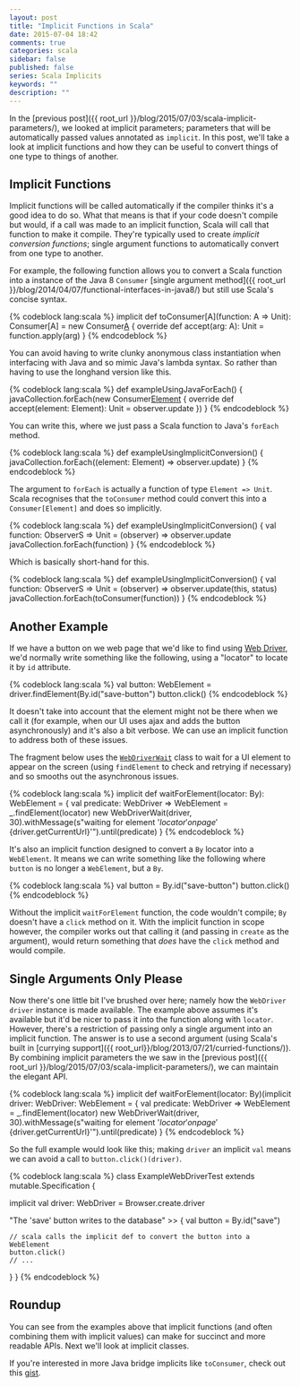 ```yaml
---
layout: post
title: "Implicit Functions in Scala"
date: 2015-07-04 18:42
comments: true
categories: scala
sidebar: false
published: false
series: Scala Implicits
keywords: ""
description: ""
---
```


In the [previous post]({{ root_url }}/blog/2015/07/03/scala-implicit-parameters/), we looked at implicit parameters; parameters that will be automatically passed values annotated as `implicit`. In this post, we'll take a look at implicit functions and how they can be useful to convert things of one type to things of another.

<!-- more -->

## Implicit Functions

Implicit functions will be called automatically if the compiler thinks it's a good idea to do so. What that means is that if your code doesn't compile but would, if a call was made to an implicit function, Scala will call that function to make it compile. They're typically used to create _implicit conversion functions_; single argument functions to automatically convert from one type to another.

For example, the following function allows you to convert a Scala function into a instance of the Java 8 `Consumer` [single argument method]({{ root_url }}/blog/2014/04/07/functional-interfaces-in-java8/) but still use Scala's concise syntax. 

{% codeblock lang:scala %}
implicit def toConsumer[A](function: A => Unit): Consumer[A] = new Consumer[A]() {
  override def accept(arg: A): Unit = function.apply(arg)
}
{% endcodeblock %}

You can avoid having to write clunky anonymous class instantiation when interfacing with Java and so mimic Java's lambda syntax. So rather than having to use the longhand version like this. 

{% codeblock lang:scala %}
def exampleUsingJavaForEach() {
  javaCollection.forEach(new Consumer[Element]() {
    override def accept(element: Element): Unit = observer.update
  })
}
{% endcodeblock %}

You can write this, where we just pass a Scala function to Java's `forEach` method.
 
{% codeblock lang:scala %}
def exampleUsingImplicitConversion() {
  javaCollection.forEach((element: Element) => observer.update)
}
{% endcodeblock %}

The argument to `forEach` is actually a function of type `Element => Unit`. Scala recognises that the `toConsumer` method could convert this into a `Consumer[Element]` and does so implicitly.     

{% codeblock lang:scala %}
def exampleUsingImplicitConversion() {
  val function: ObserverS => Unit = (observer) => observer.update
  javaCollection.forEach(function)
}
{% endcodeblock %}

Which is basically short-hand for this.

{% codeblock lang:scala %}
def exampleUsingImplicitConversion() {
  val function: ObserverS => Unit = (observer) => observer.update(this, status)
  javaCollection.forEach(toConsumer(function))
}
{% endcodeblock %}

  
## Another Example

If we have a button on we web page that we'd like to find using [Web Driver](http://www.seleniumhq.org/projects/webdriver/), we'd normally write something like the following, using a "locator" to locate it by `id` attribute.

{% codeblock lang:scala %}
  val button: WebElement = driver.findElement(By.id("save-button")
  button.click()
{% endcodeblock %}

It doesn't take into account that the element might not be there when we call it (for example, when our UI uses ajax and adds the button asynchronously) and it's also a bit verbose. We can use an implicit function to address both of these issues.

The fragment below uses the [`WebDriverWait`](https://selenium.googlecode.com/git/docs/api/java/index.html?org/openqa/selenium/support/ui/WebDriverWait.html) class to wait for a UI element to appear on the screen (using `findElement` to check and retrying if necessary) and so smooths out the asynchronous issues.

{% codeblock lang:scala %}
implicit def waitForElement(locator: By): WebElement = {
  val predicate: WebDriver => WebElement = _.findElement(locator)
  new WebDriverWait(driver, 30).withMessage(s"waiting for element '$locator' on page '${driver.getCurrentUrl}'").until(predicate)
}
{% endcodeblock %}


It's also an implicit function designed to convert a `By` locator into a `WebElement`. It means we can write something like the following where `button` is no longer a `WebElement`, but a `By`.

{% codeblock lang:scala %}
  val button = By.id("save-button")
  button.click()
{% endcodeblock %}  

Without the implicit `waitForElement` function, the code wouldn't compile; `By` doesn't have a `click` method on it. With the implicit function in scope however, the compiler works out that calling it (and passing in `create` as the argument), would return something that _does_ have the `click` method and would compile. 

## Single Arguments Only Please

Now there's one little bit I've brushed over here; namely how the `WebDriver` `driver` instance is made available. The example above assumes it's available but it'd be nicer to pass it into the function along with `locator`. However, there's a restriction of passing only a single argument into an implicit function. The answer is to use a second argument (using Scala's built in [currying support]({{ root_url}}/blog/2013/07/21/curried-functions/)). By combining implicit parameters the we saw in the [previous post]({{ root_url }}/blog/2015/07/03/scala-implicit-parameters/), we can maintain the elegant API.
  
{% codeblock lang:scala %}
implicit def waitForElement(locator: By)(implicit driver: WebDriver: WebElement = {
  val predicate: WebDriver => WebElement = _.findElement(locator)
  new WebDriverWait(driver, 30).withMessage(s"waiting for element '$locator' on page '${driver.getCurrentUrl}'").until(predicate)
}
{% endcodeblock %}

So the full example would look like this; making `driver` an implicit `val` means we can avoid a call to `button.click()(driver)`.

{% codeblock lang:scala %}
class ExampleWebDriverTest extends mutable.Specification {

  implicit val driver: WebDriver = Browser.create.driver

  "The 'save' button writes to the database" >> {
    val button = By.id("save")
    
    // scala calls the implicit def to convert the button into a WebElement
    button.click()        
    // ...
  }
}
{% endcodeblock %}


## Roundup

You can see from the examples above that implicit functions (and often combining them with implicit values) can make for succinct and more readable APIs. Next we'll look at implicit classes.

If you're interested in more Java bridge implicits like `toConsumer`, check out this [gist](https://gist.github.com/tobyweston/0fbb8eb114db48596e6b).